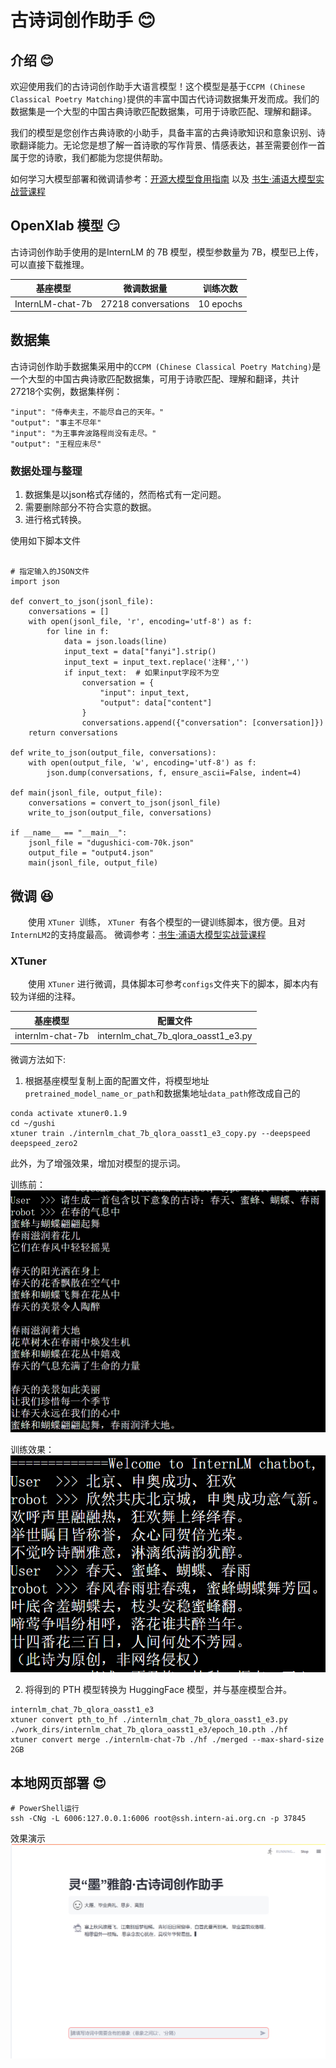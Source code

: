 # 古诗词创作助手 :blush:	

## 介绍 😊

​	欢迎使用我们的古诗词创作助手大语言模型！这个模型是基于`CCPM (Chinese Classical Poetry Matching)`提供的丰富中国古代诗词数据集开发而成。我们的数据集是一个大型的中国古典诗歌匹配数据集，可用于诗歌匹配、理解和翻译。

​	我们的模型是您创作古典诗歌的小助手，具备丰富的古典诗歌知识和意象识别、诗歌翻译能力。无论您是想了解一首诗歌的写作背景、情感表达，甚至需要创作一首属于您的诗歌，我们都能为您提供帮助。

如何学习大模型部署和微调请参考：[开源大模型食用指南](https://github.com/datawhalechina/self-llm.git) 以及 [书生·浦语大模型实战营课程](https://github.com/InternLM/tutorial.git)

## OpenXlab 模型 :smirk:	

古诗词创作助手使用的是InternLM 的 7B 模型，模型参数量为 7B，模型已上传，可以直接下载推理。

| 基座模型         | 微调数据量          | 训练次数 | 
| ---------------- | ------------------- | -------- | 
| InternLM-chat-7b | 27218 conversations | 10 epochs | 

## 数据集

​	古诗词创作助手数据集采用中的`CCPM (Chinese Classical Poetry Matching)`是一个大型的中国古典诗歌匹配数据集，可用于诗歌匹配、理解和翻译，共计 27218个实例，数据集样例：

```
"input": "侍奉夫主，不能尽自己的天年。"
"output": "事主不尽年"
"input": "为王事奔波路程尚没有走尽。"
"output": "王程应未尽"
```

### 数据处理与整理

1. 数据集是以json格式存储的，然而格式有一定问题。
2. 需要删除部分不符合实意的数据。
3. 进行格式转换。

使用如下脚本文件

```

# 指定输入的JSON文件
import json

def convert_to_json(jsonl_file):
    conversations = []
    with open(jsonl_file, 'r', encoding='utf-8') as f:
        for line in f:
            data = json.loads(line)
            input_text = data["fanyi"].strip()
            input_text = input_text.replace('注释','')
            if input_text:  # 如果input字段不为空
                conversation = {
                    "input": input_text,
                    "output": data["content"]
                }
                conversations.append({"conversation": [conversation]})
    return conversations

def write_to_json(output_file, conversations):
    with open(output_file, 'w', encoding='utf-8') as f:
        json.dump(conversations, f, ensure_ascii=False, indent=4)

def main(jsonl_file, output_file):
    conversations = convert_to_json(jsonl_file)
    write_to_json(output_file, conversations)

if __name__ == "__main__":
    jsonl_file = "dugushici-com-70k.json"
    output_file = "output4.json"
    main(jsonl_file, output_file)

```

## 微调 :satisfied:	

  使用 `XTuner `训练， `XTuner `有各个模型的一键训练脚本，很方便。且对` InternLM2 `的支持度最高。
  微调参考：[书生·浦语大模型实战营课程](https://github.com/InternLM/tutorial.git)

### XTuner

  使用 `XTuner` 进行微调，具体脚本可参考`configs`文件夹下的脚本，脚本内有较为详细的注释。

| 基座模型         | 配置文件                               |
| ---------------- | -------------------------------------- |
| internlm-chat-7b | internlm_chat_7b_qlora_oasst1_e3.py |

微调方法如下:

1. 根据基座模型复制上面的配置文件，将模型地址`pretrained_model_name_or_path`和数据集地址`data_path`修改成自己的

```
conda activate xtuner0.1.9
cd ~/gushi
xtuner train ./internlm_chat_7b_qlora_oasst1_e3_copy.py --deepspeed deepspeed_zero2
```

此外，为了增强效果，增加对模型的提示词。

训练前：
![](./imgs/pre_p.png)

训练效果：
![](./imgs/pre.png)

2. 将得到的 PTH 模型转换为 HuggingFace 模型，并与基座模型合并。

```
internlm_chat_7b_qlora_oasst1_e3
xtuner convert pth_to_hf ./internlm_chat_7b_qlora_oasst1_e3.py ./work_dirs/internlm_chat_7b_qlora_oasst1_e3/epoch_10.pth ./hf
xtuner convert merge ./internlm-chat-7b ./hf ./merged --max-shard-size 2GB
```

## 本地网页部署 :heart_eyes:	

```
# PowerShell运行
ssh -CNg -L 6006:127.0.0.1:6006 root@ssh.intern-ai.org.cn -p 37845

```

效果演示
![](./imgs/las.png)
